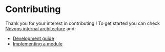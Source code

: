 # Contributing

Thank you for your interest in contributing ! To get started you can check [Novops internal architecture](../advanced/architecture.md) and:

- [Development guide](development.md)
- [Implementing a module](add-module.md)